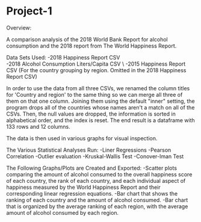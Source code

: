 # Project-1

Overview: 

A comparison analysis of the 2018 World Bank Report for alcohol consumption and the 2018 report from The World Happiness Report.  

Data Sets Used:
-2018 Happiness Report CSV \
-2018 Alcohol Consumption Liters/Capita CSV \ 
-2015 Happiness Report CSV (For the country grouping by region. Omitted in the 2018 Happiness Report CSV)

In order to use the data from all three CSVs, we renamed the column titles for 'Country and region' to the same thing so we can merge all three of them on that one column. Joining them using the default "inner" setting, the program drops all of the countries whose names aren't a match on all of the CSVs. Then, the null values are dropped, the information is sorted in alphabetical order, and the index is reset. The end result is a dataframe with 133 rows and 12 columns.

The data is then used in various graphs for visual inspection.

The Various Statistical Analyses Run:
-Liner Regressions
-Pearson Correlation
-Outlier evaluation
-Kruskal-Wallis Test
-Conover-Iman Test

The Following Graphs/Plots are Created and Exported:
-Scatter plots comparing the amount of alcohol consumed to the overall happiness score of each country, the rank of each country, and each individual aspect of happiness measured by the World Happiness Report and their corresponding linear regression equations.
-Bar chart that shows the ranking of each country and the amount of alcohol consumed.
-Bar chart that is organized by the average ranking of each region, with the average amount of alcohol consumed by each region.
